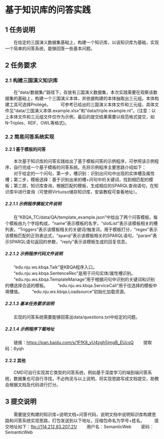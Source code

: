 # 基于知识库的问答实践
## 1  任务说明

　　在给定的三国演义数据集基础上，构建一个知识库，以该知识库为基础，实现一个简单的问答系统，能够回答一些基本问题。

## 2 任务要求

### 2.1  构建三国演义知识库

　　在“data/数据集/”路径下，存放有三国演义数据集，本次实践需要在观察该数据集的基础上，构建一个三国演义本体，并依据构建的本体抽取出三元组。本体构建工具可选择Protégé。
　　可参考已给出的三国演义本体文件和三元组，具体文件见“data/三国演义本体.example.xlsx”和“data/triple.example.nt”。(注意：以上本体文件和三元组文件仅作为示例，最后的提交结果需要以规范格式提交，如N-Triples、RDF、OWL等格式)。

### 2.2  简易问答系统实现

#### 2.2.1  基于模板的问答

　　本次基于知识库的问答实践给出了基于模板问答的示例程序，可参照该示例程序，自行完成一个基于模板的问答系统。先将示例程序主要思路介绍如下：
　　对于给定的一个问句，第一步，槽识别：识别出问句中出现的实体槽及属性槽；第二步，模板选择：基于识别出来的槽+问句中的关键词，找到相匹配的模板；第三部，知识库查询，根据匹配的模板，生成相应的SPARQL查询语句，在知识库中进行查询（可使用Virtuoso储存知识库，安装教程可查看地址）。

##### 2.2.1.1  示例程序模板文件说明

　　在“KBQA_TC/data/QA/template_example.json”中给出了两个问答模板，每个模板由九个字段构成，“name”表示模板的名字，“slotList”表示该模板相关的槽列表，“Triggers”表示该模板相关的关键词/触发词，用于模板打分，“regex”表示该模板匹配的正则表达式，“sparql”表示该模板相关的SPARQL语句，“param”表示SPARQL语句返回的参数，“reply”表示该模板生成的回复信息。 

##### 2.2.1.2  示例程序代码文件说明

　　“edu.nju.ws.kbqa.Talk”是KBQA程序入口。
　　“edu.nju.ws.kbqa.SentenceRec”是用于问句实体/属性槽识别。
　　“edu.nju.ws.kbqa.TemplateManage”用于根据问句中识别的关键词和识别的槽选择合适的模板。
　　“edu.nju.ws.kbqa.ServiceCall”用于往选择的模板中填槽值。
　　“edu.nju.ws.kbqa.Loadsource”初始化加载资源。

##### 2.2.1.3  基本任务要求说明

　　实现的问答系统需要能够回答出data/questions.txt中给定的问题。

##### 2.2.1.4  示例程序下载地址

　　链接：https://pan.baidu.com/s/1FfK8_yU4zgh5jmgB_EUcsQ 
　　提取码：6yqh 

#### 2.2.2  其他

　　CMD可自行实现其它类型的问答系统，例如基于深度学习的端到端问答系统，数据集也可自行寻找，不必拘泥与以上说明，将实现思路写成文档提交，助教会根据文档及代码进行打分。

## 3  提交说明

　　需要提交构建的知识库+说明文档+问答代码，说明文档中说明知识库构建思路和问答系统实现思路，打包发送到以下地址，压缩包命名为学号+姓名。
　　提交地址如下：ftp://114.212.83.207:21/
　　用户名：SemanticWeb
　　密码：SemanticWeb

​	